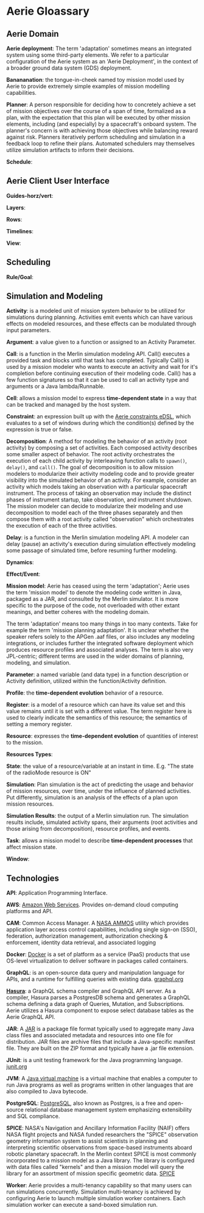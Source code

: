 # Aerie Gloassary

## Aerie Domain

**Aerie deployment**: The term 'adaptation' sometimes means an integrated system using some third-party elements. We refer to a particular configuration of the Aerie system as an 'Aerie Deployment', in the context of a broader ground data system (GDS) deployment.

**Banananation**: the tongue-in-cheek named toy mission model used by Aerie to provide extremely simple examples of mission modelling capabilities. 

**Planner**: A person responsible for deciding how to concretely achieve a set of mission objectives over the course of a span of time, formalized as a plan, with the expectation that this plan will be executed by other mission elements, including (and especially) by a spacecraft's onboard system. The planner's concern is with achieving those objectives while balancing reward against risk. Planners iteratively perform scheduling and simulation in a feedback loop to refine their plans. Automated schedulers may themselves utilize simulation artifacts to inform their decisions.

**Schedule**:

## Aerie Client User Interface
**Guides-horz/vert**:

**Layers**:

**Rows**:

**Timelines**:

**View**:

## Scheduling

**Rule/Goal**:

## Simulation and Modeling

**Activity**: is a modeled unit of mission system behavior to be utilized for simulations during planning. Activities emit events which can have various effects on modeled resources, and these effects can be modulated through input parameters.

**Argument**: a value given to a function or assigned to an Activity Parameter.

**Call**: is a function in the Merlin simulation modeling API. Call() executes a provided task and blocks until that task has completed. Typically Call() is used by a mission modeler who wants to execute an activity and wait for it's completion before continuing execution of their modeling code. Call() has a few function signatures so that it can be used to call an activity type and arguments or a Java lambda/Runnable.

**Cell**: allows a mission model to express **time-dependent state** in a way that can be tracked and managed by the host system.

**Constraint**: an expression built up with the [Aerie constraints eDSL](https://github.com/NASA-AMMOS/aerie/wiki/Constraints), which evaluates to a set of windows during which the condition(s) defined by the expression is true or false. 

**Decomposition**: 
A method for modeling the behavior of an activity (root activity) by composing a set of activities. Each composed activity describes some smaller aspect of behavior. The root activity orchestrates the execution of each child activity by interleaving function calls to `spawn()`, `delay()`, and `call()`. The goal of decomposition is to allow mission modelers to modularize their activity modeling code and to provide greater visibility into the simulated behavior of an activity. For example, consider an activity which models taking an observation with a particular spacecraft instrument. The process of taking an observation may include the distinct phases of instrument startup, take observation, and instrument shutdown. The mission modeler can decide to modularize their modeling and use decomposition to model each of the three phases separately and then compose them with a root activity called "observation" which orchestrates the execution of each of the three activities.          

**Delay**: is a function in the Merlin simulation modeling API. A modeler can delay (pause) an activity's execution during simulation effectively modeling some passage of simulated time, before resuming further modeling. 

**Dynamics**:

**Effect/Event**:

**Mission model**: Aerie has ceased using the term 'adaptation'; Aerie uses the term 'mission model' to denote the modeling code written in Java, packaged as a JAR, and consulted by the Merlin simulator. It is more specific to the purpose of the code, not overloaded with other extant meanings, and better coheres with the modeling domain.
 
The term 'adaptation' means too many things in too many contexts. Take for example the term 'mission planning adaptation'. It is unclear whether the speaker refers solely to the APGen .aaf files, or also includes any modeling integrations, or includes further the integrated software deployment which produces resource profiles and associated analyses. The term is also very JPL-centric; different terms are used in the wider domains of planning, modeling, and simulation.

**Parameter**: a named variable (and data type) in a function description or Activity definition, utilized within the function/Activity definition.

**Profile**: the **time-dependent evolution** behavior of a resource. 

**Register**: is a model of a resource which can have its value set and this value remains until it is set with a different value. The term register here is used to clearly indicate the semantics of this resource; the semantics of setting a memory register. 

**Resource**:  expresses the **time-dependent evolution** of quantities of interest to the mission.

**Resources Types**:

**State**: the value of a resource/variable at an instant in time. E.g. "The state of the radioMode resource is ON" 

**Simulation**: Plan simulation is the act of predicting the usage and behavior of mission resources, over time, under the influence of planned activities. Put differently, simulation is an analysis of the effects of a plan upon mission resources.

**Simulation Results**: the output of a Merlin simulation run. The simulation results include, simulated activity spans, their arguments (root activities and those arising from decomposition), resource profiles, and events. 

**Task**: allows a mission model to describe **time-dependent processes** that affect mission state.

**Window**: 

## Technologies
**API**: Application Programming Interface. 

**AWS**: [Amazon Web Services](https://aws.amazon.com). Provides on-demand cloud computing platforms and API.

**CAM**: Common Access Manager. A [NASA AMMOS](https://ammos.nasa.gov/) utility which provides application layer access control capabilities, including single sign-on (SSO), federation, authorization management, authorization checking & enforcement, identity data retrieval, and associated logging

**Docker**: [Docker](https://www.docker.com/) is a set of platform as a service (PaaS) products that use OS-level virtualization to deliver software in packages called containers.

**GraphQL**: is an open-source data query and manipulation language for APIs, and a runtime for fulfilling queries with existing data. [graphql.org](https://graphql.org/)

**[Hasura](https://hasura.io/)**: a GraphQL schema compiler and GraphQL API server. As a compiler, Hasura parses a PostgresDB schema and generates a GraphQL schema defining a data graph of Queries, Mutation, and Subscriptions. Aerie utilizes a Hasura component to expose select database tables as the Aerie GraphQL API.

**JAR**: A [JAR](https://en.wikipedia.org/wiki/JAR_(file_format)) is a package file format typically used to aggregate many Java class files and associated metadata and resources into one file for distribution. JAR files are archive files that include a Java-specific manifest file. They are built on the ZIP format and typically have a .jar file extension.

**JUnit**: is a unit testing framework for the Java programming language. [junit.org](https://junit.org/junit5/)

**JVM**: A [Java virtual machine](https://en.wikipedia.org/wiki/Java_virtual_machine) is a virtual machine that enables a computer to run Java programs as well as programs written in other languages that are also compiled to Java bytecode.

**PostgreSQL**: [PostgreSQL](https://www.postgresql.org/), also known as Postgres, is a free and open-source relational database management system emphasizing extensibility and SQL compliance.

**SPICE**: NASA's Navigation and Ancillary Information Facility (NAIF) offers NASA flight projects and NASA funded researchers the "SPICE" observation geometry information system to assist scientists in planning and interpreting scientific observations from space-based instruments aboard robotic planetary spacecraft. In the Merlin context SPICE is most commonly incorporated to a mission model as a Java library. The library is configured with data files called "kernels" and then a mission model will query the library for an assortment of mission specific geometric data. [SPICE](https://naif.jpl.nasa.gov/naif/toolkit.html)

**Worker**: Aerie provides a multi-tenancy capability so that many users can run simulations concurrently. Simulation multi-tenancy is achieved by configuring Aerie to launch multiple simulation worker containers. Each simulation worker can execute a sand-boxed simulation run.
  